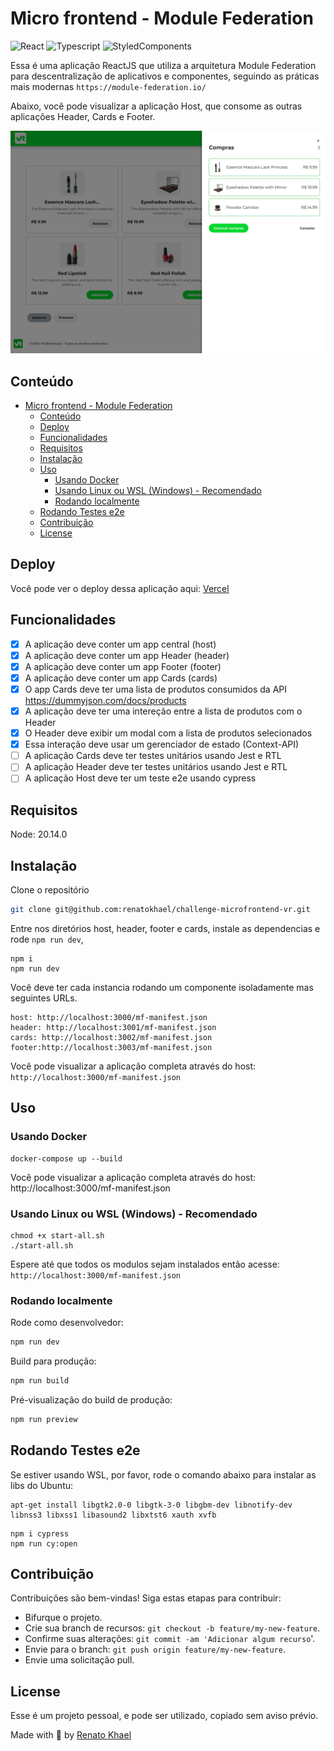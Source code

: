 # Micro frontend - Module Federation

![React](https://img.shields.io/badge/react-18.3.1-blue)
![Typescript](https://img.shields.io/badge/typescript-5.4.2-blue)
![StyledComponents](https://img.shields.io/badge/styled--components-6.1.11-blue)

Essa é uma aplicação ReactJS que utiliza a arquitetura Module Federation para descentralização de aplicativos e componentes, seguindo as práticas mais modernas `https://module-federation.io/`

Abaixo, você pode visualizar a aplicação Host, que consome as outras aplicações Header, Cards e Footer.

<center><img src=".github/preview.png" width="768px" /></center>

## Conteúdo

- [Micro frontend - Module Federation](#micro-frontend---module-federation)
  - [Conteúdo](#conteúdo)
  - [Deploy](#deploy)
  - [Funcionalidades](#funcionalidades)
  - [Requisitos](#requisitos)
  - [Instalação](#instalação)
  - [Uso](#uso)
    - [Usando Docker](#usando-docker)
    - [Usando Linux ou WSL (Windows) - Recomendado](#usando-linux-ou-wsl-windows---recomendado)
    - [Rodando localmente](#rodando-localmente)
  - [Rodando Testes e2e](#rodando-testes-e2e)
  - [Contribuição](#contribuição)
  - [License](#license)

## Deploy

Você pode ver o deploy dessa aplicação aqui: [Vercel](challenge-microfrontend-vr.vercel.app)

## Funcionalidades

- [x] A aplicação deve conter um app central (host)
- [x] A aplicação deve conter um app Header (header)
- [x] A aplicação deve conter um app Footer (footer)
- [x] A aplicação deve conter um app Cards (cards)
- [x] O app Cards deve ter uma lista de produtos consumidos da API https://dummyjson.com/docs/products
- [x] A aplicação deve ter uma intereção entre a lista de produtos com o Header
- [x] O Header deve exibir um modal com a lista de produtos selecionados
- [x] Essa interação deve usar um gerenciador de estado (Context-API)
- [ ] A aplicação Cards deve ter testes unitários usando Jest e RTL
- [ ] A aplicação Header deve ter testes unitários usando Jest e RTL
- [ ] A aplicação Host deve ter um teste e2e usando cypress

## Requisitos

Node: 20.14.0

## Instalação

Clone o repositório

```bash
git clone git@github.com:renatokhael/challenge-microfrontend-vr.git
```

Entre nos diretórios host, header, footer e cards, instale as dependencias e rode `npm run dev`,

```
npm i
npm run dev
```

Você deve ter cada instancia rodando um componente isoladamente mas seguintes URLs.

```
host: http://localhost:3000/mf-manifest.json
header: http://localhost:3001/mf-manifest.json
cards: http://localhost:3002/mf-manifest.json
footer:http://localhost:3003/mf-manifest.json
```

Você pode visualizar a aplicação completa através do host: `http://localhost:3000/mf-manifest.json`

## Uso

### Usando Docker

```
docker-compose up --build
```

Você pode visualizar a aplicação completa através do host: http://localhost:3000/mf-manifest.json

### Usando Linux ou WSL (Windows) - Recomendado

```
chmod +x start-all.sh
./start-all.sh
```

Espere até que todos os modulos sejam instalados então acesse: `http://localhost:3000/mf-manifest.json`

### Rodando localmente

Rode como desenvolvedor:

```bash
npm run dev
```

Build para produção:

```bash
npm run build
```

Pré-visualização do build de produção:

```bash
npm run preview
```

## Rodando Testes e2e

Se estiver usando WSL, por favor, rode o comando abaixo para instalar as libs do Ubuntu:

```
apt-get install libgtk2.0-0 libgtk-3-0 libgbm-dev libnotify-dev libnss3 libxss1 libasound2 libxtst6 xauth xvfb
```

```
npm i cypress
npm run cy:open
```

## Contribuição

Contribuições são bem-vindas! Siga estas etapas para contribuir:

- Bifurque o projeto.
- Crie sua branch de recursos: `git checkout -b feature/my-new-feature`.
- Confirme suas alterações: `git commit -am 'Adicionar algum recurso`'.
- Envie para o branch: `git push origin feature/my-new-feature`.
- Envie uma solicitação pull.

## License

Esse é um projeto pessoal, e pode ser utilizado, copiado sem aviso prévio.

Made with 💚 by [Renato Khael](https://renatokhael.dev)
